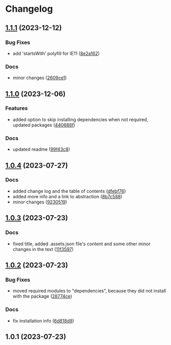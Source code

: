 # Changelog

## [1.1.1](https://github.com/v1ggs/abstraction-dsl/compare/1.1.0...1.1.1) (2023-12-12)


### Bug Fixes

* add 'startsWith' polyfill for IE11 ([8e2a162](https://github.com/v1ggs/abstraction-dsl/commit/8e2a16234a2ac656b20db7f4a633e5ad03742cce))


### Docs

* minor changes ([2609ce1](https://github.com/v1ggs/abstraction-dsl/commit/2609ce1903bfbae5da3c6c2d1eaa6cfbc78d1dda))

## [1.1.0](https://github.com/v1ggs/abstraction-dsl/compare/1.0.4...1.1.0) (2023-12-06)


### Features

* added option to skip installing dependencies when not required, updated packages ([440688f](https://github.com/v1ggs/abstraction-dsl/commit/440688f80c8ede2ad9f778b8fd81516d9c9f2a11))


### Docs

* updated readme ([99f43c8](https://github.com/v1ggs/abstraction-dsl/commit/99f43c80063719224c5b710570bd37f13ef52604))

## [1.0.4](https://github.com/v1ggs/abstraction-dsl/compare/1.0.3...1.0.4) (2023-07-27)


### Docs

* added change log and the table of contents ([dfebf76](https://github.com/v1ggs/abstraction-dsl/commit/dfebf76c328aa83b0c29e673e9c5b415d86c55ea))
* added more info and a link to abstraction ([8b7c588](https://github.com/v1ggs/abstraction-dsl/commit/8b7c5885a74ea5b78483215507fed6cd6158fdf4))
* minor changes ([9230519](https://github.com/v1ggs/abstraction-dsl/commit/9230519a6b67d4ab15a47cf20c2502cd4df0d9c4))

## [1.0.3](https://github.com/v1ggs/abstraction-dsl/compare/1.0.2...1.0.3) (2023-07-23)


### Docs

* fixed title, added .assets.json file's content and some other minor changes in the text ([11f3597](https://github.com/v1ggs/abstraction-dsl/commit/11f35977750ed1e3a7656972fe272089a0458a4c))

## [1.0.2](https://github.com/v1ggs/abstraction-dsl/compare/1.0.1...1.0.2) (2023-07-23)


### Bug Fixes

* moved required modules to "dependencies", because they did not install with the package ([28774ce](https://github.com/v1ggs/abstraction-dsl/commit/28774ce173603633c1d64719a0e50373b41e87bb))


### Docs

* fix installation info ([6d818d9](https://github.com/v1ggs/abstraction-dsl/commit/6d818d96921faa15b96dbc1435985ea427f091b6))

## 1.0.1 (2023-07-23)